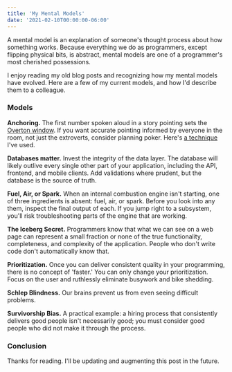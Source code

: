 ```yaml
---
title: 'My Mental Models'
date: '2021-02-10T00:00:00-06:00'
---
```


A mental model is an explanation of someone's thought process about how
something works. Because everything we do as programmers, except flipping
physical bits, is abstract, mental models are one of a programmer's most
cherished possessions.

I enjoy reading my old blog posts and recognizing how my mental models have
evolved. Here are a few of my current models, and how I'd describe them to a
colleague.

### Models

**Anchoring.** The first number spoken aloud in a story pointing sets the
[Overton window](https://en.wikipedia.org/wiki/Overton_window). If you want
accurate pointing informed by everyone in the room, not just the extroverts,
consider planning poker. Here's [a
technique](https://hashrocket.com/blog/posts/planning-poker-speed-mode) I've
used.

**Databases matter.** Invest the integrity of the data layer. The database will
likely outlive every single other part of your application, including the API,
frontend, and mobile clients. Add validations where prudent, but the database
is the source of truth.

**Fuel, Air, or Spark.** When an internal combustion engine isn't starting, one
of three ingredients is absent: fuel, air, or spark. Before you look into any
them, inspect the final output of each. If you jump right to a subsystem,
you'll risk troubleshooting parts of the engine that are working.

**The Iceberg Secret.** Programmers know that what we can see on a web page can
represent a small fraction or none of the true functionality, completeness, and
complexity of the application. People who don't write code don't automatically
know that.

**Prioritization.** Once you can deliver consistent quality in your
programming, there is no concept of 'faster.' You can only change your
prioritization. Focus on the user and ruthlessly eliminate busywork and bike
shedding.

**Schlep Blindness.** Our brains prevent us from even seeing difficult
problems.

**Survivorship Bias.** A practical example: a hiring process that consistently
delivers good people isn't necessarily good; you must consider good people who
did not make it through the process.

### Conclusion

Thanks for reading. I'll be updating and augmenting this post in the future.

<!-- TODO -->
<!-- -->
<!-- **Avoid Hasty Abstractions.** -->
<!-- **Belt and suspenders** -->
<!-- **Conway's Law.** -->
<!-- **Databases matter** -->
<!-- **Defensive Programming.** -->
<!-- **Delay making decisions.** -->
<!-- **Demorgan's Law** -->
<!-- **Feature flags should enable the feature and have meaning.** -->
<!-- **Occam's Razor.** -->
<!-- **Robustness principle.** -->
<!-- **Schelp Blindness.** -->
<!-- **Security only exists on the API** -->
